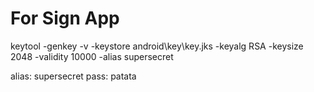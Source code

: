 # For Sign App
keytool -genkey -v -keystore android\key\key.jks -keyalg RSA -keysize 2048 -validity 10000 -alias supersecret

alias: supersecret
pass: patata
